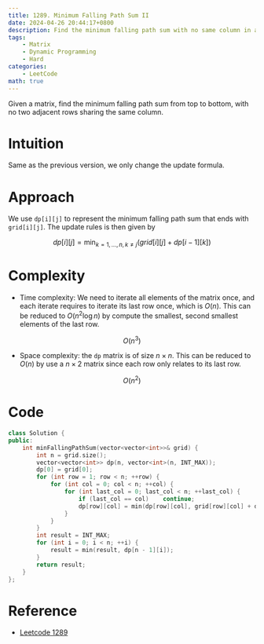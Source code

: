 ```yaml
---
title: 1289. Minimum Falling Path Sum II
date: 2024-04-26 20:44:17+0800
description: Find the minimum falling path sum with no same column in adjacent rows
tags: 
    - Matrix
    - Dynamic Programming
    - Hard
categories:
    - LeetCode
math: true
---
```


Given a matrix, find the minimum falling path sum from top to bottom, with no two adjacent rows sharing the same column.

# Intuition

Same as the previous version, we only change the update formula.

# Approach

We use `dp[i][j]` to represent the minimum falling path sum that ends with `grid[i][j]`. The update rules is then given by

$$ dp[i][j] = \min_{k=1,\dots,n,k\neq j}(grid[i][j] + dp[i - 1][k]) $$

# Complexity

- Time complexity: We need to iterate all elements of the matrix once, and each iterate requires to iterate its last row once, which is $O(n)$. This can be reduced to $O(n^2\log n)$ by compute the smallest, second smallest elements of the last row.

$$O(n^3)$$

- Space complexity: the `dp` matrix is of size $n\times n$. This can be reduced to $O(n)$ by use a $n\times 2$ matrix since each row only relates to its last row.

$$O(n^2)$$

# Code

```c++
class Solution {
public:
    int minFallingPathSum(vector<vector<int>>& grid) {
        int n = grid.size();
        vector<vector<int>> dp(n, vector<int>(n, INT_MAX));
        dp[0] = grid[0];
        for (int row = 1; row < n; ++row) {
            for (int col = 0; col < n; ++col) {
                for (int last_col = 0; last_col < n; ++last_col) {
                    if (last_col == col)    continue;
                    dp[row][col] = min(dp[row][col], grid[row][col] + dp[row - 1][last_col]);
                }
            }
        }
        int result = INT_MAX;
        for (int i = 0; i < n; ++i) {
            result = min(result, dp[n - 1][i]);
        }
        return result;
    }
};
```

# Reference

- [Leetcode 1289](https://leetcode.com/problems/minimum-falling-path-sum-ii/description/)
